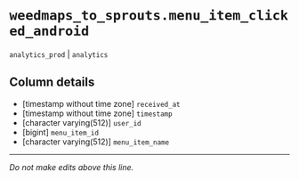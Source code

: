 # `weedmaps_to_sprouts.menu_item_clicked_android`
`analytics_prod` | `analytics`

## Column details
* [timestamp without time zone] `received_at`
* [timestamp without time zone] `timestamp`
* [character varying(512)] `user_id`
* [bigint]    `menu_item_id`
* [character varying(512)] `menu_item_name`

-------------------------------------------------------------------------------
*Do not make edits above this line.*
